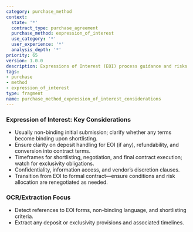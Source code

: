 ```yaml
---
category: purchase_method
context:
  state: '*'
  contract_type: purchase_agreement
  purchase_method: expression_of_interest
  use_category: '*'
  user_experience: '*'
  analysis_depth: '*'
priority: 65
version: 1.0.0
description: Expressions of Interest (EOI) process guidance and risks
tags:
- purchase
- method
- expression_of_interest
type: fragment
name: purchase_method_expression_of_interest_considerations
---
```


### Expression of Interest: Key Considerations
- Usually non-binding initial submission; clarify whether any terms become binding upon shortlisting.
- Ensure clarity on deposit handling for EOI (if any), refundability, and conversion into contract terms.
- Timeframes for shortlisting, negotiation, and final contract execution; watch for exclusivity obligations.
- Confidentiality, information access, and vendor’s discretion clauses.
- Transition from EOI to formal contract—ensure conditions and risk allocation are renegotiated as needed.

### OCR/Extraction Focus
- Detect references to EOI forms, non-binding language, and shortlisting criteria.
- Extract any deposit or exclusivity provisions and associated timelines.

